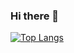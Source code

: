 ### Hi there 👋
[![Top Langs](https://github-readme-stats.vercel.app/api/top-langs/?username=anuraghazra&hide_progress=true)](https://github.com/heoeuntaek/github-readme-stats)

<!--
**heoeuntaek/heoeuntaek** is a ✨ _special_ ✨ repository because its `README.md` (this file) appears on your GitHub profile.

Here are some ideas to get you started:

- 🔭 I’m currently working on ...
- 🌱 I’m currently learning ...
- 👯 I’m looking to collaborate on ...
- 🤔 I’m looking for help with ...
- 💬 Ask me about ...
- 📫 How to reach me: ...
- 😄 Pronouns: ...
- ⚡ Fun fact: ...
-->
